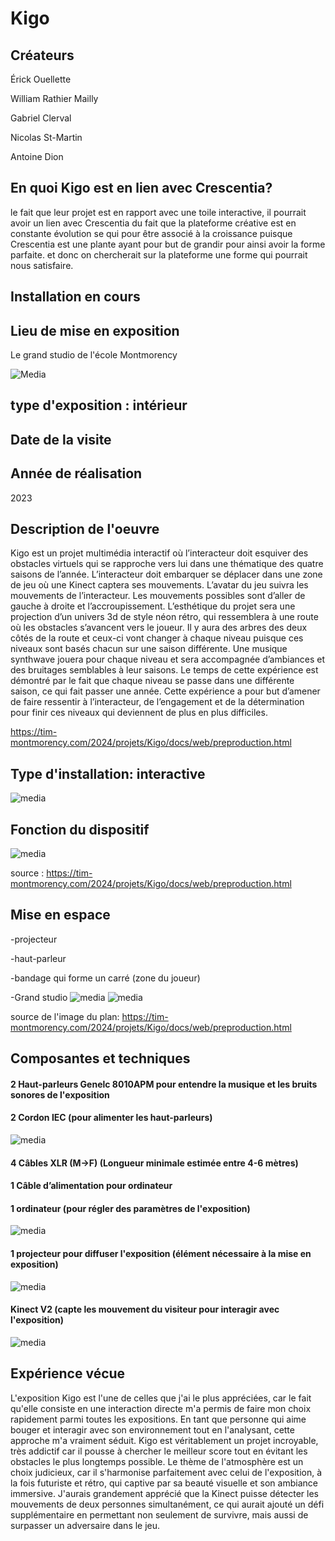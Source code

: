 # Kigo

## Créateurs
Érick Ouellette

William Rathier Mailly

Gabriel Clerval

Nicolas St-Martin

Antoine Dion


## En quoi Kigo est en lien avec Crescentia?
le fait que leur projet est en rapport avec une toile interactive, il pourrait avoir un lien avec Crescentia du fait que la plateforme créative est en constante évolution se qui pour être associé à la croissance puisque Crescentia est une plante ayant pour but de grandir pour ainsi avoir la forme parfaite. et donc on chercherait sur la plateforme une forme qui pourrait nous satisfaire.

## Installation en cours


## Lieu de mise en exposition
Le grand studio de l'école Montmorency


![Media](Media/lieu_exposition_Crescentia.jpg)
## type d'exposition : intérieur


## Date de la visite


## Année de réalisation
2023

## Description de l'oeuvre
Kigo est un projet multimédia interactif où l’interacteur doit esquiver des obstacles virtuels qui se rapproche vers lui dans une thématique des quatre saisons de l’année. L’interacteur doit embarquer se déplacer dans une zone de jeu où une Kinect captera ses mouvements. L’avatar du jeu suivra les mouvements de l’interacteur. Les mouvements possibles sont d’aller de gauche à droite et l’accroupissement. L’esthétique du projet sera une projection d’un univers 3d de style néon rétro, qui ressemblera à une route où les obstacles s’avancent vers le joueur. Il y aura des arbres des deux côtés de la route et ceux-ci vont changer à chaque niveau puisque ces niveaux sont basés chacun sur une saison différente. Une musique synthwave jouera pour chaque niveau et sera accompagnée d’ambiances et des bruitages semblables à leur saisons. Le temps de cette expérience est démontré par le fait que chaque niveau se passe dans une différente saison, ce qui fait passer une année. Cette expérience a pour but d’amener de faire ressentir à l’interacteur, de l’engagement et de la détermination pour finir ces niveaux qui deviennent de plus en plus difficiles.

https://tim-montmorency.com/2024/projets/Kigo/docs/web/preproduction.html

## Type d'installation: interactive
![media](Media/kigo_terminé.jpg)

## Fonction du dispositif

![media](Media/kigo_fonction_dispositif.JPG)

source : https://tim-montmorency.com/2024/projets/Kigo/docs/web/preproduction.html

## Mise en espace
-projecteur 

-haut-parleur 

-bandage qui forme un carré (zone du joueur)

-Grand studio
![media](Media/kigo_vue_ensemble.jpg)
![media](Media/kigo_plan.jpg)

source de l'image du plan: https://tim-montmorency.com/2024/projets/Kigo/docs/web/preproduction.html


## Composantes et techniques


#### 2 Haut-parleurs Genelc 8010APM pour entendre la musique et les bruits sonores de l'exposition

#### 2 Cordon IEC (pour alimenter les haut-parleurs)
![media](Media/kigo_haut_parleur.jpg)

#### 4 Câbles XLR (M->F) (Longueur minimale estimée entre 4-6 mètres)

#### 1 Câble d’alimentation pour ordinateur

#### 1 ordinateur (pour régler des paramètres de l'exposition)
![media](Media/Kigo_installation.jpg)

#### 1 projecteur pour diffuser l'exposition (élément nécessaire à la mise en exposition)
![media](Media/Kigo_projecteur.jpg)

#### Kinect V2 (capte les mouvement du visiteur pour interagir avec l'exposition)
![media](Media/kigo_KinectV2.jpg)

## Expérience vécue
L'exposition Kigo est l'une de celles que j'ai le plus appréciées, car le fait qu'elle consiste en une interaction directe m'a permis de faire mon choix rapidement parmi toutes les expositions. En tant que personne qui aime bouger et interagir avec son environnement tout en l'analysant, cette approche m'a vraiment séduit. Kigo est véritablement un projet incroyable, très addictif car il pousse à chercher le meilleur score tout en évitant les obstacles le plus longtemps possible. Le thème de l'atmosphère est un choix judicieux, car il s'harmonise parfaitement avec celui de l'exposition, à la fois futuriste et rétro, qui captive par sa beauté visuelle et son ambiance immersive. J'aurais grandement apprécié que la Kinect puisse détecter les mouvements de deux personnes simultanément, ce qui aurait ajouté un défi supplémentaire en permettant non seulement de survivre, mais aussi de surpasser un adversaire dans le jeu.

